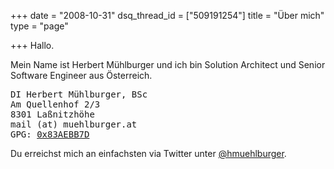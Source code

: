 +++
date = "2008-10-31"
dsq_thread_id = ["509191254"]
title = "Über mich"
type = "page"

+++
Hallo. 

Mein Name ist Herbert M&uuml;hlburger und ich bin Solution Architect und Senior Software Engineer aus &Ouml;sterreich.

<pre>
DI Herbert M&uuml;hlburger, BSc
Am Quellenhof 2/3
8301 Laßnitzh&ouml;he
mail (at) muehlburger.at
GPG: <a href="http://pgp.mit.edu:11371/pks/lookup?search=0x83AEBB7D&op=index">0x83AEBB7D</a>
</pre>

Du erreichst mich an einfachsten via Twitter unter [@hmuehlburger][1].

 [1]: http://twitter.com/hmuehlburger "http://www.twitter.com/hmuehlburger"
